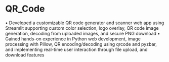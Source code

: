 # QR_Code

• Developed a customizable QR code generator and scanner web app using Streamlit supporting custom color
selection, logo overlay, QR code image generation, decoding from uploaded images, and secure PNG download
• Gained hands-on experience in Python web development, image processing with Pillow, QR encoding/decoding
using qrcode and pyzbar, and implementing real-time user interaction through file upload, and download features
